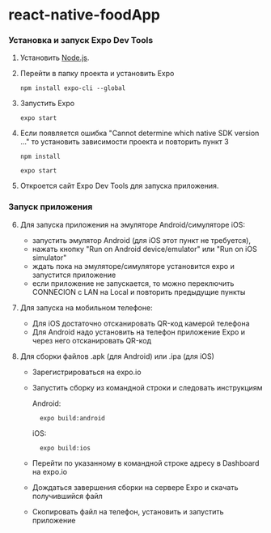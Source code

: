 # react-native-foodApp

### Установка и запуск Expo Dev Tools

1. Установить [Node.js](https://nodejs.org/).

2. Перейти в папку проекта и установить Expo

    ```npm install expo-cli --global```

3. Запустить Expo 

    `expo start`

4. Если появляется ошибка "Cannot determine which native SDK version ..." то установить зависимости проекта и повторить пункт 3

    ```npm install```
    
    ```expo start```

5. Откроется сайт Expo Dev Tools для запуска приложения.

### Запуск приложения

6. Для запуска приложения на эмуляторе Android/симуляторе iOS:
    - запустить эмулятор Android (для iOS этот пункт не требуется), 
    - нажать кнопку "Run on Android device/emulator" или "Run on iOS simulator" 
    - ждать пока на эмуляторе/симуляторе установится expo и запустится приложение
    - если приложение не запускается, то можно переключить CONNECION с LAN на Local и повторить предыдущие пункты

7. Для запуска на мобильном телефоне:
    - Для iOS достаточно отсканировать QR-код камерой телефона
    - Для Android надо установить на телефон приложение Expo и через него отсканировать QR-код
    
8. Для сборки файлов .apk (для Android) или .ipa (для iOS)
    - Зарегистрироваться на expo.io
    - Запустить сборку из командной строки и следовать инструкциям
    
        Android:
    
            expo build:android
        
        iOS:
    
            expo build:ios
        
    - Перейти по указанному в командной строке адресу в Dashboard на expo.io
    - Дождаться завершения сборки на сервере Expo и скачать получившийся файл
    - Скопировать файл на телефон, установить и запустить приложение
